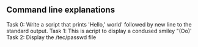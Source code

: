 ## Command line explanations
Task 0: Write a script that prints 'Hello,' world' followed by new line to the standard output.
Task 1: This is acript to display a condused smiley "(Oo)'
Task 2: Display the /tec/passwd file
